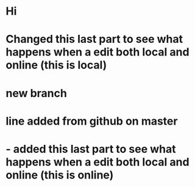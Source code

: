 # Hi

# Changed this last part to see what happens when a edit both local and online (this is local)

# new branch

# line added from github on master

# - added this last part to see what happens when a edit both local and online (this is online)

